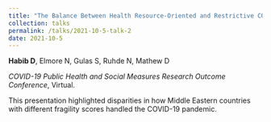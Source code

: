 ```yaml
---	
title: "The Balance Between Health Resource-Oriented and Restrictive COVID-19 Policies in the Middle East"	
collection: talks	
permalink: /talks/2021-10-5-talk-2	
date: 2021-10-5
---	
```

**Habib D**, Elmore N, Gulas S, Ruhde N, Mathew D

*COVID-19 Public Health and Social Measures Research Outcome Conference*, Virtual.

This presentation highlighted disparities in how Middle Eastern countries with different fragility scores handled the COVID-19 pandemic. 
